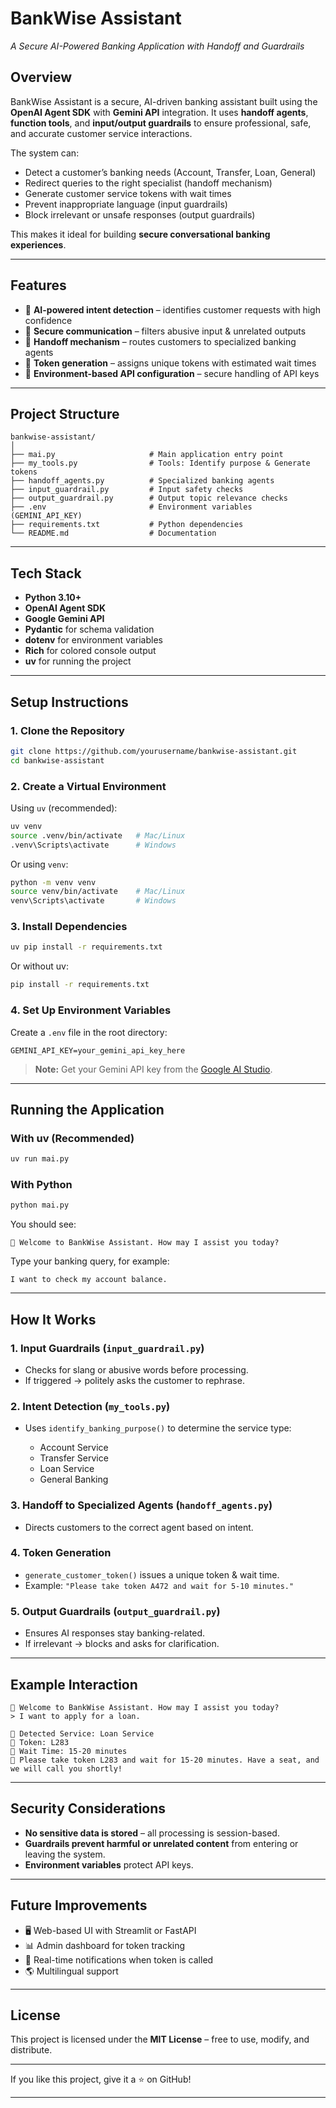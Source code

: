 
# **BankWise Assistant**

*A Secure AI-Powered Banking Application with Handoff and Guardrails*

## **Overview**

BankWise Assistant is a secure, AI-driven banking assistant built using the **OpenAI Agent SDK** with **Gemini API** integration.
It uses **handoff agents**, **function tools**, and **input/output guardrails** to ensure professional, safe, and accurate customer service interactions.

The system can:

* Detect a customer’s banking needs (Account, Transfer, Loan, General)
* Redirect queries to the right specialist (handoff mechanism)
* Generate customer service tokens with wait times
* Prevent inappropriate language (input guardrails)
* Block irrelevant or unsafe responses (output guardrails)

This makes it ideal for building **secure conversational banking experiences**.

---

## **Features**

* 🔹 **AI-powered intent detection** – identifies customer requests with high confidence
* 🔹 **Secure communication** – filters abusive input & unrelated outputs
* 🔹 **Handoff mechanism** – routes customers to specialized banking agents
* 🔹 **Token generation** – assigns unique tokens with estimated wait times
* 🔹 **Environment-based API configuration** – secure handling of API keys

---

## **Project Structure**

```
bankwise-assistant/
│
├── mai.py                     # Main application entry point
├── my_tools.py                # Tools: Identify purpose & Generate tokens
├── handoff_agents.py          # Specialized banking agents
├── input_guardrail.py         # Input safety checks
├── output_guardrail.py        # Output topic relevance checks
├── .env                       # Environment variables (GEMINI_API_KEY)
├── requirements.txt           # Python dependencies
└── README.md                  # Documentation
```

---

## **Tech Stack**

* **Python 3.10+**
* **OpenAI Agent SDK**
* **Google Gemini API**
* **Pydantic** for schema validation
* **dotenv** for environment variables
* **Rich** for colored console output
* **uv** for running the project

---

## **Setup Instructions**

### **1. Clone the Repository**

```bash
git clone https://github.com/yourusername/bankwise-assistant.git
cd bankwise-assistant
```

### **2. Create a Virtual Environment**

Using `uv` (recommended):

```bash
uv venv
source .venv/bin/activate   # Mac/Linux
.venv\Scripts\activate      # Windows
```

Or using `venv`:

```bash
python -m venv venv
source venv/bin/activate    # Mac/Linux
venv\Scripts\activate       # Windows
```

### **3. Install Dependencies**

```bash
uv pip install -r requirements.txt
```

Or without uv:

```bash
pip install -r requirements.txt
```

### **4. Set Up Environment Variables**

Create a `.env` file in the root directory:

```env
GEMINI_API_KEY=your_gemini_api_key_here
```

> **Note:** Get your Gemini API key from the [Google AI Studio](https://makersuite.google.com/).

---

## **Running the Application**

### **With uv (Recommended)**

```bash
uv run mai.py
```

### **With Python**

```bash
python mai.py
```

You should see:

```
💼 Welcome to BankWise Assistant. How may I assist you today?
```

Type your banking query, for example:

```
I want to check my account balance.
```

---

## **How It Works**

### **1. Input Guardrails** (`input_guardrail.py`)

* Checks for slang or abusive words before processing.
* If triggered → politely asks the customer to rephrase.

### **2. Intent Detection** (`my_tools.py`)

* Uses `identify_banking_purpose()` to determine the service type:

  * Account Service
  * Transfer Service
  * Loan Service
  * General Banking

### **3. Handoff to Specialized Agents** (`handoff_agents.py`)

* Directs customers to the correct agent based on intent.

### **4. Token Generation**

* `generate_customer_token()` issues a unique token & wait time.
* Example: `"Please take token A472 and wait for 5-10 minutes."`

### **5. Output Guardrails** (`output_guardrail.py`)

* Ensures AI responses stay banking-related.
* If irrelevant → blocks and asks for clarification.

---

## **Example Interaction**

```
💼 Welcome to BankWise Assistant. How may I assist you today?
> I want to apply for a loan.

🔹 Detected Service: Loan Service
🔹 Token: L283
🔹 Wait Time: 15-20 minutes
💬 Please take token L283 and wait for 15-20 minutes. Have a seat, and we will call you shortly!
```

---

## **Security Considerations**

* **No sensitive data is stored** – all processing is session-based.
* **Guardrails prevent harmful or unrelated content** from entering or leaving the system.
* **Environment variables** protect API keys.

---

## **Future Improvements**

* 🖥 Web-based UI with Streamlit or FastAPI
* 📊 Admin dashboard for token tracking
* 🔔 Real-time notifications when token is called
* 🌎 Multilingual support

---

## **License**

This project is licensed under the **MIT License** – free to use, modify, and distribute.

---

If you like this project, give it a ⭐ on GitHub!

---



